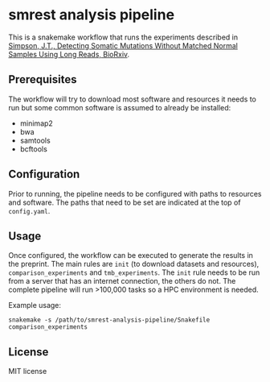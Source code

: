 # smrest analysis pipeline

This is a snakemake workflow that runs the experiments described in [Simpson, J.T., Detecting Somatic Mutations Without Matched Normal Samples Using Long Reads, BioRxiv](TODO).

## Prerequisites

The workflow will try to download most software and resources it needs to run but some common software is assumed to already be installed:

- minimap2
- bwa
- samtools
- bcftools

## Configuration

Prior to running, the pipeline needs to be configured with paths to resources and software. The paths that need to be set are indicated at the top of `config.yaml`. 

## Usage

Once configured, the workflow can be executed to generate the results in the preprint. The main rules are `init` (to download datasets and resources), `comparison_experiments` and `tmb_experiments`. The `init` rule needs to be run from a server that has an internet connection, the others do not. The complete pipeline will run >100,000 tasks so a HPC environment is needed.

Example usage:

```
snakemake -s /path/to/smrest-analysis-pipeline/Snakefile comparison_experiments
```

## License

MIT license
